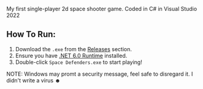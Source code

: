 My first single-player 2d space shooter game. Coded in C# in Visual Studio 2022

## How To Run:
1. Download the `.exe` from the [Releases](https://github.com/GitHubMat284/Space-Defenders/blob/main/bin/Debug/Space%20Defenders.exe) section.
2. Ensure you have [.NET 6.0 Runtime](https://dotnet.microsoft.com/en-us/download/dotnet/6.0) installed.
3. Double-click `Space Defenders.exe` to start playing!

NOTE: Windows may promt a security message, feel safe to disregard it. I didn't write a virus ☻
